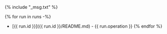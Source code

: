 {% include "_msg.txt" %}

{% for run in runs -%}
- [{{ run.id }}]({{ run.id }}/README.md) - {{ run.operation }}
{% endfor %}
